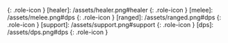 [tank]: /assets/tank.png#tank
{: .role-icon }
[healer]: /assets/healer.png#healer
{: .role-icon }
[melee]: /assets/melee.png#dps
{: .role-icon }
[ranged]: /assets/ranged.png#dps
{: .role-icon }
[support]: /assets/support.png#support
{: .role-icon }
[dps]: /assets/dps.png#dps
{: .role-icon }

[sprint]: /assets/sprint.png#debuff
[dd]: /assets/damage-down.png#debuff

[cast]: cast
[boss]: boss
[debuff]: debuff
